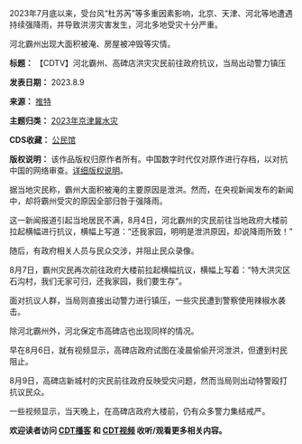 
2023年7月底以来，受台风“杜苏芮”等多重因素影响，北京、天津、河北等地遭遇持续强降雨，并导致洪涝灾害发生，河北多地受灾十分严重。


河北霸州出现大面积被淹、房屋被冲毁等灾情。




**标题：** 【CDTV】河北霸州、高碑店洪灾灾民前往政府抗议，当局出动警力镇压  

**发表日期：** 2023.8.9  

**来源：** [推特](https://chinadigitaltimes.net/space/推特)  

**主题归类：** [2023年京津冀水灾](https://chinadigitaltimes.net/space/2023年京津冀水灾)  

**CDS收藏：** [公民馆](https://chinadigitaltimes.net/space/%E5%85%AC%E6%B0%91%E9%A6%86)  

**版权说明：** 该作品版权归原作者所有。中国数字时代仅对原作进行存档，以对抗中国的网络审查。[详细版权说明](https://chinadigitaltimes.net/chinese/copyright)。


据当地灾民称，霸州大面积被淹的主要原因是泄洪。然而，在央视新闻发布的新闻中，却将霸州受灾的原因全部归咎于强降雨。


这一新闻报道引起当地居民不满，8月4日，河北霸州的灾民前往当地政府大楼前拉起横幅进行抗议，横幅上写道：“还我家园，明明是泄洪原因，却说降雨所致！”


随后，有政府相关人员与民众交涉，并阻止民众录像。


8月7日，霸州灾民再次前往政府大楼前拉起横幅抗议，横幅上写着：“特大洪灾区石沟村，我们无家可归，还我家园，我们要生存”。


面对抗议人群，当局则直接出动警力进行镇压，一些灾民遭到警察使用辣椒水袭击。


除河北霸州外，河北保定市高碑店也出现同样的情况。


早在8月6日，就有视频显示，高碑店政府试图在凌晨偷偷开河泄洪，但遭到村民阻止。


8月9日，高碑店新城村的灾民前往政府反映受灾问题，然而当局则出动特警殴打抗议民众。


一些视频显示，当天晚上，在高碑店政府大楼前，仍有众多警力集结戒严。


**欢迎读者访问 [CDT播客](https://open.firstory.me/user/cdt/platforms "CDT播客") 和 [CDT视频](https://www.youtube.com/@CDTChinese/videos "CDT视频") 收听/观看更多相关内容。** 

